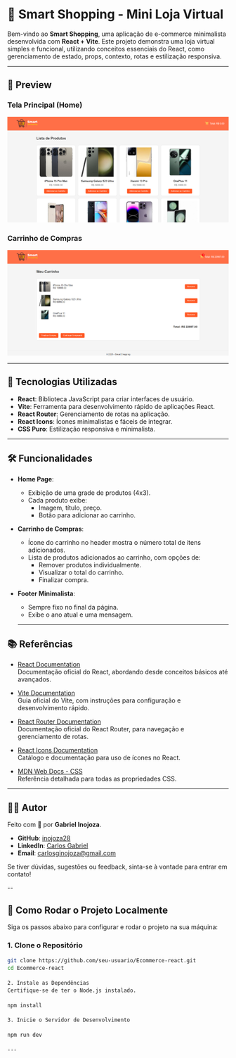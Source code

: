 # 🛒 Smart Shopping - Mini Loja Virtual

Bem-vindo ao **Smart Shopping**, uma aplicação de e-commerce minimalista desenvolvida com **React + Vite**. Este projeto demonstra uma loja virtual simples e funcional, utilizando conceitos essenciais do React, como gerenciamento de estado, props, contexto, rotas e estilização responsiva.

---

## 📸 Preview

### Tela Principal (Home)
![Home Preview](/src/preview/Tela-preview.png)

### Carrinho de Compras
![Carrinho Preview](/src/preview/Tela-preview-02.png)


---

## 🚀 Tecnologias Utilizadas

- **React**: Biblioteca JavaScript para criar interfaces de usuário.
- **Vite**: Ferramenta para desenvolvimento rápido de aplicações React.
- **React Router**: Gerenciamento de rotas na aplicação.
- **React Icons**: Ícones minimalistas e fáceis de integrar.
- **CSS Puro**: Estilização responsiva e minimalista.

---

## 🛠️ Funcionalidades

- **Home Page**:
  - Exibição de uma grade de produtos (4x3).
  - Cada produto exibe:
    - Imagem, título, preço.
    - Botão para adicionar ao carrinho.

- **Carrinho de Compras**:
  - Ícone do carrinho no header mostra o número total de itens adicionados.
  - Lista de produtos adicionados ao carrinho, com opções de:
    - Remover produtos individualmente.
    - Visualizar o total do carrinho.
    - Finalizar compra.

- **Footer Minimalista**:
  - Sempre fixo no final da página.
  - Exibe o ano atual e uma mensagem.

  
  ---
  
 
## 📚 Referências

- [React Documentation](https://reactjs.org/docs/getting-started.html)  
  Documentação oficial do React, abordando desde conceitos básicos até avançados.

- [Vite Documentation](https://vitejs.dev/guide/)  
  Guia oficial do Vite, com instruções para configuração e desenvolvimento rápido.

- [React Router Documentation](https://reactrouter.com/)  
  Documentação oficial do React Router, para navegação e gerenciamento de rotas.

- [React Icons Documentation](https://react-icons.github.io/react-icons/)  
  Catálogo e documentação para uso de ícones no React.

- [MDN Web Docs - CSS](https://developer.mozilla.org/en-US/docs/Web/CSS)  
  Referência detalhada para todas as propriedades CSS.
  

---


## 🧑‍💻 Autor

Feito com 💙 por **Gabriel Inojoza**.

- **GitHub**: [inojoza28](https://github.com/inojoza28)  
- **LinkedIn**: [Carlos Gabriel](https://www.linkedin.com/in/gabrielinojoza/)  
- **Email**: carlosginojoza@gmail.com  

Se tiver dúvidas, sugestões ou feedback, sinta-se à vontade para entrar em contato!

--
 
## 🔧 Como Rodar o Projeto Localmente

Siga os passos abaixo para configurar e rodar o projeto na sua máquina:

### 1. Clone o Repositório

```bash
git clone https://github.com/seu-usuario/Ecommerce-react.git
cd Ecommerce-react

2. Instale as Dependências
Certifique-se de ter o Node.js instalado.

npm install

3. Inicie o Servidor de Desenvolvimento

npm run dev

---
